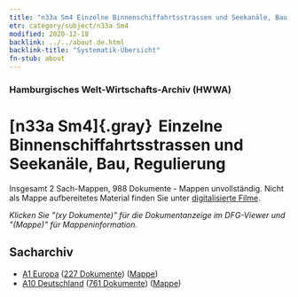 ```yaml
---
title: "n33a Sm4 Einzelne Binnenschiffahrtsstrassen und Seekanäle, Bau, Regulierung"
etr: category/subject/n33a Sm4
modified: 2020-12-18
backlink: ../../about.de.html
backlink-title: "Systematik-Übersicht"
fn-stub: about
---
```


### Hamburgisches Welt-Wirtschafts-Archiv (HWWA)
# [n33a Sm4]{.gray}&#8201; Einzelne Binnenschiffahrtsstrassen und Seekanäle, Bau, Regulierung&#160; 




Insgesamt 2 Sach-Mappen, 988 Dokumente - Mappen unvollständig.
Nicht als Mappe aufbereitetes Material finden Sie unter [digitalisierte Filme](/film/h1_sh).

_Klicken Sie "(xy Dokumente)" für die Dokumentanzeige im DFG-Viewer und "(Mappe)" für Mappeninformation._

## Sacharchiv



- [A1 Europa](../../../geo/about.de.html#A1) (<a href="https://dfg-viewer.de/show/?tx_dlf[id]=https://pm20.zbw.eu/mets/sh/1408xx/140892/1456xx/145655/public.mets.de.xml" target="_blank">227 Dokumente</a>) ([Mappe](http://purl.org/pressemappe20/folder/sh/140892,145655))
- [A10 Deutschland](../../../geo/about.de.html#A10) (<a href="https://dfg-viewer.de/show/?tx_dlf[id]=https://pm20.zbw.eu/mets/sh/1261xx/126128/1456xx/145655/public.mets.de.xml" target="_blank">761 Dokumente</a>) ([Mappe](http://purl.org/pressemappe20/folder/sh/126128,145655))


